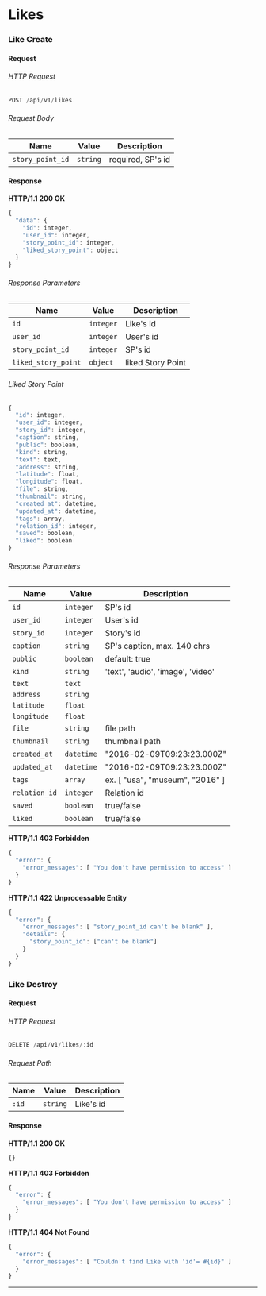 # Likes

### Like Create

#### Request

###### HTTP Request

```javascript
POST /api/v1/likes
```

###### Request Body

| Name           | Value     | Description           |
| -------------- | --------- | --------------------- |
| `story_point_id` | `string`  | required, SP's id     |

#### Response

**HTTP/1.1 200 OK**

```javascript
{
  "data": {
    "id": integer,
    "user_id": integer,
    "story_point_id": integer,
    "liked_story_point": object
  }
}
```

###### Response Parameters

| Name              | Value      | Description        |
| ----------------- | ---------- | ------------------ |
| `id`              | `integer`  | Like's id          |
| `user_id`          | `integer`  | User's id          |
| `story_point_id`    | `integer`  | SP's id            |
| `liked_story_point` | `object`   | liked Story Point  |

###### Liked Story Point

```javascript
{
  "id": integer,
  "user_id": integer,
  "story_id": integer,
  "caption": string,
  "public": boolean,
  "kind": string,
  "text": text,
  "address": string,
  "latitude": float,
  "longitude": float,
  "file": string,
  "thumbnail": string,
  "created_at": datetime,
  "updated_at": datetime,
  "tags": array,
  "relation_id": integer,
  "saved": boolean,
  "liked": boolean
}
```
###### Response Parameters

| Name        | Value      | Description                       |
| ----------- | ---------- | --------------------------------- |
| `id`        | `integer`  | SP's id                           |
| `user_id`    | `integer`  | User's id                         |
| `story_id`   | `integer`  | Story's id                        |
| `caption`   | `string`   | SP's caption, max. 140 chrs       |
| `public`    | `boolean`  | default: true                     |
| `kind`      | `string`   | 'text', 'audio', 'image', 'video' |
| `text`      | `text`     |                                   |
| `address`   | `string`   |                                   |
| `latitude`  | `float`    |                                   |
| `longitude` | `float`    |                                   |
| `file`      | `string`   | file path                         |
| `thumbnail` | `string`   | thumbnail path                    |
| `created_at` | `datetime` | "2016-02-09T09:23:23.000Z"        |
| `updated_at` | `datetime` | "2016-02-09T09:23:23.000Z"        |
| `tags`      | `array`    | ex. [ "usa", "museum", "2016" ]   |
| `relation_id`| `integer`  | Relation id                       |
| `saved`     | `boolean`  | true/false                        |
| `liked`     | `boolean`  | true/false                        |


**HTTP/1.1 403 Forbidden**

```javascript
{
  "error": {
    "error_messages": [ "You don't have permission to access" ]
  }
}

```

**HTTP/1.1 422 Unprocessable Entity**

```javascript
{
  "error": {
    "error_messages": [ "story_point_id can't be blank" ],
    "details": {
      "story_point_id": ["can't be blank"]
    }
  }
}
```

### Like Destroy

#### Request

###### HTTP Request

```javascript
DELETE /api/v1/likes/:id
```

###### Request Path

| Name   | Value    | Description    |
| ------ |----------| -------------- |
| `:id`  | `string` | Like's id      |


#### Response

**HTTP/1.1 200 OK**

```javascript
{}
```

**HTTP/1.1 403 Forbidden**

```javascript
{
  "error": {
    "error_messages": [ "You don't have permission to access" ]
  }
}
```

**HTTP/1.1 404 Not Found**

```javascript
{
  "error": {
    "error_messages": [ "Couldn't find Like with 'id'= #{id}" ]
  }
}
```

---
